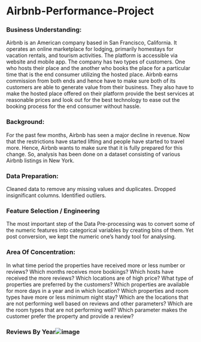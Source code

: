 # Airbnb-Performance-Project

### Business Understanding:
Airbnb is an American company based in San Francisco, California. It operates an online marketplace for lodging, primarily homestays for vacation rentals, and tourism activities. The platform is accessible via website and mobile app.
 The company has two types of customers. One who hosts their place and the another who books the place for a particular time that is the end consumer utilizing the hosted place. 
Airbnb earns commission from both ends and hence have to make sure both of its customers are able to generate value from their business. They also have to make the hosted place offered on their platform provide the best services at reasonable prices and look out for the best technology to ease out the booking process for the end consumer without hassle.

### Background:
For the past few months, Airbnb has seen a major decline in revenue.
Now that the restrictions have started lifting and people have started to travel more. Hence, Airbnb wants to make sure that it is fully prepared for this change.
So, analysis has been done on a dataset consisting of various Airbnb listings in New York.

### Data Preparation: 	
Cleaned data to remove any missing values and duplicates. 
Dropped insignificant columns. 
Identified outliers.

### Feature Selection / Engineering
The most important step of the Data Pre-processing was to convert some of the numeric features into categorical variables by creating bins of them. 
Yet post conversion, we kept the numeric one’s handy tool for analysing. 

### Area Of Concentration:

In what time period the properties have received more or less number or reviews? 
Which months receives more bookings?
Which hosts have received the more reviews? 
Which locations are of high price? 
What type of properties are preferred by the customers? 
Which properties are available for more days in a year and in which location? 
Which properties and room types have more or less minimum night stay?
 Which are the locations that are not performing well based on reviews and other parameters? 
Which are the room types that are not performing well? 
Which parameter makes the customer prefer the property and provide a review? 

### Reviews By Year![image](https://github.com/SalamiHalima/Airbnb-Performance-Project/assets/117028460/fc8ba870-71da-4c4f-8df0-19707f7dd70e)



